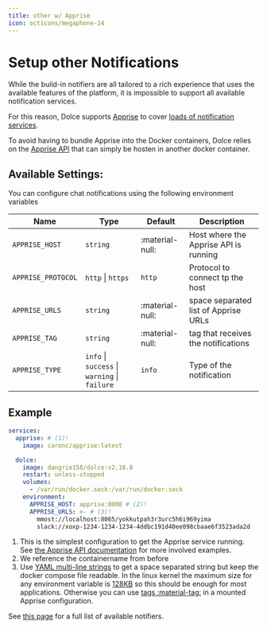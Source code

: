 ```yaml
---
title: other w/ Apprise
icon: octicons/megaphone-24
---
```


# Setup other Notifications

While the build-in notifiers are all tailored to a rich experience that uses the available features of the platform, it
is impossible to support all available notification services.

For this reason, Dolce supports [Apprise](https://github.com/caronc/apprise) to cover
[loads of notification services](https://github.com/caronc/apprise#supported-notifications).

To avoid having to bundle Apprise into the Docker containers, Dolce relies on the
[Apprise API](https://github.com/caronc/apprise-api) that can simply be hosten in another docker container.

## Available Settings:

You can configure chat notifications using the following environment variables

| Name               | Type                                          | Default         | Description                           |
| ------------------ | --------------------------------------------- | --------------- | ------------------------------------- |
| `APPRISE_HOST`     | `string`                                      | :material-null: | Host where the Apprise API is running |
| `APPRISE_PROTOCOL` | `http` \| `https`                             | `http`          | Protocol to connect tp the host       |
| `APPRISE_URLS`     | `string`                                      | :material-null: | space separated list of Apprise URLs  |
| `APPRISE_TAG`      | `string`                                      | :material-null: | tag that receives the notifications   |
| `APPRISE_TYPE`     | `info` \| `success` \| `warning` \| `failure` | `info`          | Type of the notification              |

## Example

```yaml
services:
  apprise: # (1)!
    image: caronc/apprise:latest

  dolce:
    image: dangrie158/dolce:v2.10.8
    restart: unless-stopped
    volumes:
      - /var/run/docker.sock:/var/run/docker.sock
    environment:
      APPRISE_HOST: apprise:8000 # (2)!
      APPRISE_URLS: >- # (3)!
        mmost://localhost:8065/yokkutpah3r3urc5h6i969yima
        slack://xoxp-1234-1234-1234-4ddbc191d40ee098cbaae6f3523ada2d
```

1. This is the simplest configuration to get the Apprise service running. See
   [the Apprise API documentation](https://github.com/caronc/apprise-api) for more involved examples.
2. We reference the containername from before
3. Use [YAML multi-line strings](https://yaml-multiline.info) to get a space separated string but keep the docker
   compose file readable. In the linux kernel the maximum size for any environment variable is
   [128KB](https://askubuntu.com/questions/1385551/how-long-can-display-environment-variable-value-be#:~:text=As%20a%20result%2C%20the%20maximum,or%20any%20other%2C%20is%20128KB.)
   so this should be enough for most applications. Otherwise you can use
   [tags :material-tag:](https://github.com/caronc/apprise-api#persistent-storage-solution) in a mounted Apprise
   configuration.

See [this page](https://github.com/caronc/apprise/wiki#notification-services) for a full list of available notifiers.
